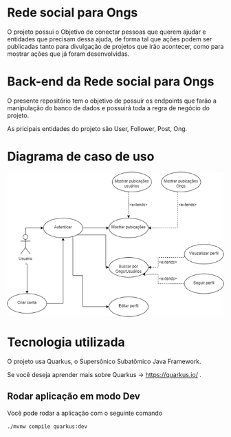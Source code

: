 # Rede social para Ongs 

O projeto possui o Objetivo de conectar pessoas que querem ajudar e entidades que precisam dessa ajuda, de forma tal que ações
podem ser publicadas tanto para divulgação de projetos que irão acontecer, como para mostrar ações que já foram desenvolvidas.

# Back-end da Rede social para Ongs

O presente repositório tem o objetivo de possuir os endpoints que farão a manipulação do banco de dados e possuirá toda a regra de negócio do projeto.

As pricipais entidades do projeto são User, Follower, Post, Ong.

# Diagrama de caso de uso

![](images/DiagramaRedeSocial.png)
# Tecnologia utilizada

O projeto usa Quarkus, o Supersônico Subatômico Java Framework.

Se você deseja aprender mais sobre Quarkus -> https://quarkus.io/ .

## Rodar aplicação em modo Dev

Você pode rodar a aplicação com o seguinte comando
```shell script
./mvnw compile quarkus:dev
```